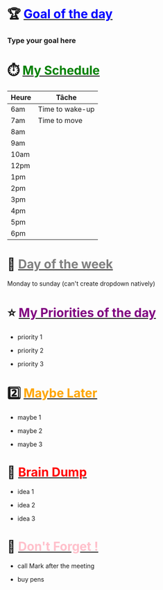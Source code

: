 # 🏆 <u><span style="color:blue">Goal of the day</span></u>



### Type your goal here



# ⏱️ <u><span style="color:green">My Schedule</span></u>

| Heure | Tâche           |
| ----- | --------------- |
| 6am   | Time to wake-up |
| 7am   | Time to move    |
| 8am   |                 |
| 9am   |                 |
| 10am  |                 |
| 12pm  |                 |
| 1pm   |                 |
| 2pm   |                 |
| 3pm   |                 |
| 4pm   |                 |
| 5pm   |                 |
| 6pm   |                 |



# 📅 <u><span style="color:grey">Day of the week</span></u>

Monday to sunday (can't create dropdown natively)



# ⭐ <u><span style="color:purple">My Priorities of the day</span></u>

* priority 1

* priority 2

* priority 3



# 2️⃣ <u><span style="color:orange">Maybe Later</span></u>

* maybe 1

* maybe 2

* maybe 3



# 🧠 <u><span style="color:red">Brain Dump</span></u>

* idea 1

* idea 2

* idea 3



# 📌 <u><span style="color:pink">Don't Forget !</span></u>

* call Mark after the meeting

* buy pens
